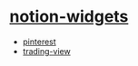 # [notion-widgets](https://wilcollins.github.io/notion-widgets/)

- [pinterest](./pinterest) 
- [trading-view](./trading-view) 
